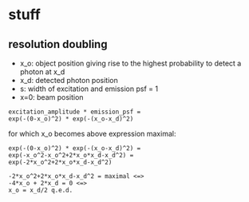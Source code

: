 # stuff

## resolution doubling

- x_o:  object position giving rise to the highest probability to detect a photon at x_d
- x_d: detected photon position
- s: width of excitation and emission psf = 1 
- x=0: beam position

```
excitation_amplitude * emission_psf = 
exp(-(0-x_o)^2) * exp(-(x_o-x_d)^2)
```

for which x_o becomes above expression maximal:

```
exp(-(0-x_o)^2) * exp(-(x_o-x_d)^2) =
exp(-x_o^2-x_o^2+2*x_o*x_d-x_d^2) =
exp(-2*x_o^2+2*x_o*x_d-x_d^2)
```
```
-2*x_o^2+2*x_o*x_d-x_d^2 = maximal <=>
-4*x_o + 2*x_d = 0 <=>
x_o = x_d/2 q.e.d.
```
